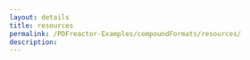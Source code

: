 ```yaml
---
layout: details
title: resources
permalink: /PDFreactor-Examples/compoundFormats/resources/
description: 
---
```





